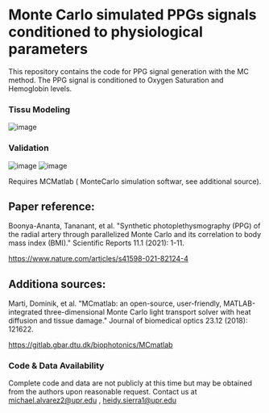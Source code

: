 # Monte Carlo simulated PPGs signals conditioned to physiological parameters

This repository contains the code for PPG signal generation with the MC method. The PPG signal is conditioned to Oxygen Saturation and Hemoglobin levels. 

### Tissu Modeling
![image](https://github.com/MAlvarezN/MCMatlab2PPG/assets/50029708/d9d114ae-599c-4ce6-bb7a-82e04d094946)

### Validation
![image](https://github.com/MAlvarezN/MCMatlab2PPG/assets/50029708/fc43c6f4-2957-4ec5-953e-f10894ba0791)
![image](https://github.com/MAlvarezN/MCMatlab2PPG/assets/50029708/cf92fdf9-78e1-4266-ba60-c23a79d82ba5)


Requires MCMatlab ( MonteCarlo simulation softwar, see additional source).

## Paper reference:
Boonya-Ananta, Tananant, et al. "Synthetic photoplethysmography (PPG) of the radial artery through parallelized Monte Carlo and its correlation to body mass index (BMI)." Scientific Reports 11.1 (2021): 1-11.

https://www.nature.com/articles/s41598-021-82124-4

## Additiona sources:
Marti, Dominik, et al. "MCmatlab: an open-source, user-friendly, MATLAB-integrated three-dimensional Monte Carlo light transport solver with heat diffusion and tissue damage." Journal of biomedical optics 23.12 (2018): 121622.

https://gitlab.gbar.dtu.dk/biophotonics/MCmatlab


### Code & Data Availability
Complete code and data are not publicly at this time but may be obtained from the authors upon reasonable request.
Contact us at michael.alvarez2@upr.edu , heidy.sierra1@upr.edu
